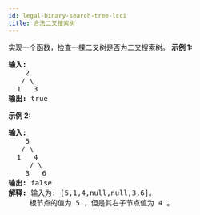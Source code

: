 ```yaml
---
id: legal-binary-search-tree-lcci
title: 合法二叉搜索树
---
```

实现一个函数，检查一棵二叉树是否为二叉搜索树。
**示例 1:**

<pre><strong>输入:</strong><br/>    2<br/>   / \<br/>  1   3<br/><strong>输出:</strong> true<br/></pre>

**示例 2:**

<pre><strong>输入:</strong><br/>    5<br/>   / \<br/>  1   4<br/>     / \<br/>    3   6<br/><strong>输出:</strong> false<br/><strong>解释:</strong> 输入为: [5,1,4,null,null,3,6]。<br/>     根节点的值为 5 ，但是其右子节点值为 4 。</pre>

